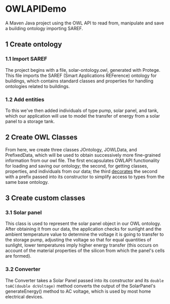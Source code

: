 # OWLAPIDemo
A Maven Java project using the OWL API to read from, manipulate and save a building ontology importing SAREF.

## 1 Create ontology
### 1.1 Import SAREF
The project begins with a file, solar-ontology.owl, generated with Protege. This file imports the SAREF (Smart Applications REFerence) ontology for buildings, which contains standard classes and properties for handling ontologies related to buildings. 
### 1.2 Add entities
To this we've then added individuals of type pump, solar panel, and tank, which our application will use to model the transfer of energy from a solar panel to a storage tank.

## 2 Create OWL Classes
From here, we create three classes JOntology, JOWLData, and PrefixedData, which will be used to obtain successively more fine-grained information from our owl file. The first encapsulates OWLAPI functionality for loading and saving our ontology; the second, for getting classes, properties, and individuals from our data; the third [decorates](https://en.wikipedia.org/wiki/Decorator_pattern) the second with a prefix passed into its constructor to simplify access to types from the same base ontology.

## 3 Create custom classes
### 3.1 Solar panel
This class is used to represent the solar panel object in our OWL ontology. After obtaining it from our data, the application checks for sunlight and the ambient temperature value to determine the voltage it is going to transfer to the storage pump, adjusting the voltage so that for equal quantities of sunlight, lower temperatures imply higher energy transfer (this occurs on account of the material properties of the silicon from which the panel's cells are formed).  

### 3.2 Converter
The Converter takes a Solar Panel passed into its constructor and its `double toAC(double dcVoltage)` method converts the output of the SolarPanel's generateEnergy() method to AC voltage, which is used by most home electrical devices. 
